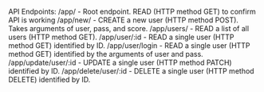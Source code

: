 API Endpoints:
/app/ - Root endpoint. READ (HTTP method GET) to confirm API is working
/app/new/ - CREATE a new user (HTTP method POST). Takes arguments of user, pass, and score.
/app/users/ - READ a list of all users (HTTP method GET). 
/app/user/:id - READ a single user (HTTP method GET) identified by ID.
/app/user/login - READ a single user (HTTP method GET) identified by the arguments of user and pass.
/app/update/user/:id - UPDATE a single user (HTTP method PATCH) identified by ID.
/app/delete/user/:id - DELETE a single user (HTTP method DELETE) identified by ID.
